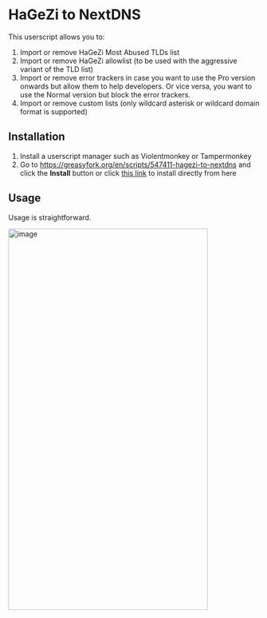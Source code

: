 # HaGeZi to NextDNS

This userscript allows you to:

1. Import or remove HaGeZi Most Abused TLDs list
2. Import or remove HaGeZi allowlist (to be used with the aggressive variant of the TLD list)
3. Import or remove error trackers in case you want to use the Pro version onwards but allow them to help developers. Or vice versa, you want to use the Normal version but block the error trackers.
4. Import or remove custom lists (only wildcard asterisk or wildcard domain format is supported)

## Installation

1. Install a userscript manager such as Violentmonkey or Tampermonkey
2. Go to <https://greasyfork.org/en/scripts/547411-hagezi-to-nextdns> and click the **Install** button or click [this link](https://raw.githubusercontent.com/vietthedev/hagezi-to-nextdns/refs/heads/main/Hagezi%20to%20NextDNS.user.js) to install directly from here

## Usage

Usage is straightforward.

<img width="400" height="764" alt="image" src="https://github.com/user-attachments/assets/492b9fe1-e1af-4bee-abab-081f844cecd6" />

